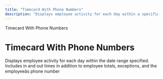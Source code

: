 ```yaml
---
title: "Timecard With Phone Numbers"
description: "Displays employee activity for each day within a specified date range, including in/out times, totals, exceptions, and phone numbers."
---
```


Timecard With Phone Numbers

# Timecard With Phone Numbers

Displays employee activity for each day within the date range specified. Includes in and out times in addition to employee totals, exceptions, and the employeeâs phone number
